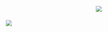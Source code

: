 <img align="right" src="https://visitor-badge.laobi.icu/badge?page_id=rajaravindp.rajaravindp" />

<h1 align="center">
    <img src="https://readme-typing-svg.herokuapp.com/?font=Times New Roman&size=35&center=true&vCenter=true&width=500&height=70&duration=4000&lines=Hi+There!+👋;+I'm+Aravind+Raj+Palepu!;" />
</h1>
